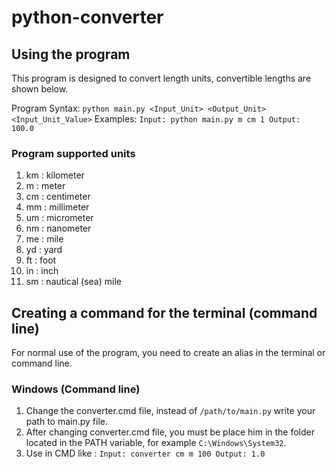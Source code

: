 # python-converter

## Using the program

This program is designed to convert length units, convertible lengths are shown below.

Program Syntax: `python main.py <Input_Unit> <Output_Unit> <Input_Unit_Value>`
Examples:
`Input: python main.py m cm 1
Output: 100.0`

### Program supported units
1. km : kilometer
2. m : meter
3. cm : centimeter
4. mm : millimeter
5. um : micrometer
6. nm : nanometer
7. me : mile
8. yd : yard
9. ft : foot
10. in : inch
11. sm : nautical (sea) mile

## Creating a command for the terminal (command line)

For normal use of the program, you need to create an alias in the terminal or command line.

### Windows (Command line)

1. Сhange the converter.cmd file, instead of `/path/to/main.py` write your path to main.py file.
2. After changing converter.cmd file, you must be place him in the folder located in the PATH variable, for example `C:\Windows\System32`.
3. Use in CMD like : ` Input: converter cm m 100 Output: 1.0 ` 
